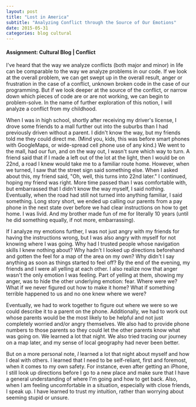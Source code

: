 ```yaml
---
layout: post
title: "Lost in America"
subtitle: "Analyzing Conflict through the Source of Our Emotions"
date: 2015-05-31
categories: blog cultural
---
```


<h4>Assignment: Cultural Blog | Conflict</h4>

<p>
  I've heard that the way we analyze conflicts (both major and minor) in life can be comparable to the way we analyze problems in our code. If we look at the overall problem, we can get swept up in the overall result, anger or frustration in the case of a conflict, unknown broken code in the case of our programming. But if we look deeper at the source of the conflict, or narrow down which pieces of code are or are not working, we can begin to problem-solve. In the name of further exploration of this notion, I will analyze a conflict from my childhood.
</p>
<p>
  When I was in high school, shortly after receiving my driver's license, I drove some friends to a mall further out into the suburbs than I had previously driven without a parent. I didn't know the way, but my friends told me they could direct me. (Mind you, kids, this was before smart phones with GoogleMaps, or wide-spread cell phone use of any kind.) We went to the mall, had our fun, and on the way out, I wasn't sure which way to turn. A friend said that if I made a left out of the lot at the light, then I would be on 22nd, a road I knew would take me to a familiar route home. However, when we turned, I saw that the street sign said something else. When I asked about this, my friend said, "Oh, well, this turns into 22nd later." I continued, hoping my friend was right. More time passed than I was comfortable with, but embarrassed that I didn't know the way myself, I said nothing. Eventually, when the road had still not turned into anything familiar, I said something. Long story short, we ended up calling our parents from a pay phone in the next state over before we had clear instructions on how to get home. I was livid. And my brother made fun of me for literally 10 years (until he did something equally, if not more, embarrassing).
</p>
<p>
  If I analyze my emotions further, I was not just angry with my friends for having the instructions wrong, but I was also angry with myself for not knowing where I was going. Why had I trusted people whose navigation skills I knew nothing about? Why hadn't I looked up directions beforehand and gotten the feel for a map of the area on my own? Why didn't I say anything as soon as things started to feel off? By the end of the evening, my friends and I were all yelling at each other. I also realize now that anger wasn't the only emotion I was feeling. Part of yelling at them, showing my anger, was to hide the other underlying emotion: fear. Where were we? What if we never figured out how to make it home? What if something terrible happened to us and no one knew where we were?
</p>
<p>
  Eventually, we had to work together to figure out where we were so we could describe it to a parent on the phone. Additionally, we had to work out whose parents would be the most likely to be helpful and not just completely worried and/or angry themselves. We also had to provide phone numbers to those parents so they could let the other parents know what was going on. We learned a lot that night. We also tried tracing our journey on a map later, and my sense of local geography had never been better.
</p>
<p>
  But on a more personal note, <i>I</i> learned a lot that night about myself and how I deal with others. I learned that I need to be self-reliant, first and foremost, when it comes to my own safety. For instance, even after getting an iPhone, I still look up directions before I go to a new place and make sure that I have a general understanding of where I'm going and how to get back. Also, when I am feeling uncomfortable in a situation, especially with close friends, I speak up. I have learned to trust my intuition, rather than worrying about seeming stupid or unsure.
</p>
